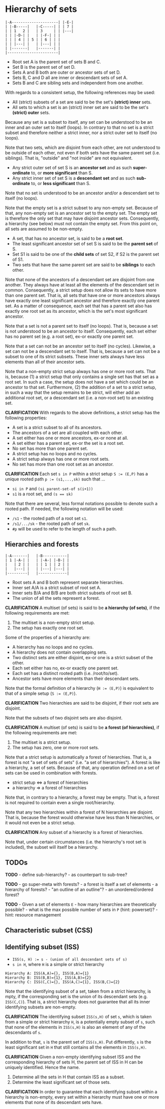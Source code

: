 
<!-- ======================================================================= -->
# Hierarchy of sets

```
|-A---------------------| |-E-|
| |-B-----|   |-C-----| | | 7 |
| | 1   2 |   | 3     | | |---|
| | |-D-| |   | |-F-| | |
| | | 4 | | 5 | | 6 | | |
| | |---| |   | |---| | |
| |-------|   |-------| |
|-----------------------|
```

* Root set A is the parent set of sets B and C.
* Set B is the parent set of set D.
* Sets A and B both are outer or ancestor sets of set D.
* Sets B, C and D all are inner or descendant sets of set A.
* Sets B and C are sibling sets and independent from one another.

With regards to a consistent setup, the following references may be used:

* All (strict) subsets of a set
  are said to be the set's **(strict) inner** sets.
* All sets to which a set is an (strict) inner set
  are said to be the set's **(strict) outer** sets.

Because any set is a subset to itself, any set can be understood to be an
inner and an outer set to itself (loops). In contrary to that no set is a
strict subset and therefore neither a strict inner, nor a strict outer set
to itself (no loops).

Note that two sets, which are disjoint from each other, are not understood
to be outside of each other, not even if both sets have the same parent set
(i.e. siblings). That is, "outside" and "not inside" are not equivalent.

* Any strict outer set of set S is an **ancestor set**
  and as such **super-ordinate** to, or **more significant** than S.
* Any strict inner set of set S is a **descendant set**
  and as such **sub-ordinate** to, or **less significant** than S.

Note that no set is understood to be an ancestor
and/or a descendant set to itself (no loops).

Note that the empty set is a strict subset to any non-empty set. Because of
that, any non-empty set is an ancestor set to the empty set. The empty set is
therefore the only set that may have disjoint ancestor sets. Consequently, a
hierarchy (see below) must not contain the empty set. From this point on, all
sets are assumed to be non-empty.

* A set, that has no ancestor set,
  is said to be a **root set**.
* The least significant ancestor set of set S
  is said to be the **parent set** of S.
* Set S1 is said to be one of the **child sets**
  of set S2, if S2 is the parent set of S1.
* Two sets that have the same parent set
  are said to be **siblings** to each other.

Note that none of the ancestors of a descendant set are disjoint from one
another. They always have at least all the elements of the descendant set in
common. Consequently, a strict setup does not allow its sets to have more than
one parent set. That is, all sets that have one or more ancestors always have
exactly one least significant ancestor and therefore exactly one parent set.
As a matter of consequence, each set that has a parent set also has exactly
one root set as its ancestor, which is the set's most significant ancestor.

Note that a set is not a parent set to itself (no loops). That is, because
a set is not understood to be an ancestor to itself. Consequently, each set
either has no parent set (e.g. a root set), ex-or exactly one parent set.

Note that a set can not be an ancestor set to itself (no cycles). Likewise,
a set can not be a descendant set to itself. That is, because a set can not
be a subset to one of its strict subsets. These inner sets always have less
elements than all of their ancestor sets.

Note that a non-empty strict setup always has one or more root sets. That is,
because (1) a strict setup that only contains a single set has that set as a
root set. In such a case, the setup does not have a set which could be an
ancestor to that set. Furthermore, (2) the addition of a set to a strict setup,
in such a way that the setup remains to be strict, will either add an additional
root set, or a descendant set (i.e. a non-root set) to an existing set.

**CLARIFICATION**
With regards to the above definitions,
a strict setup has the following properties:

* A set is a strict subset to all of its ancestors.
* The ancestors of a set are all coupled with each other.
* A set either has one or more ancestors, ex-or none at all.
* A set either has a parent set, ex-or the set is a root set.
* No set has more than one parent set.
* A strict setup has no loops and no cycles.
* A strict setup always has one or more root sets.
* No set has more than one root set as an ancestor.

**CLARIFICATION**
Each set `s in P` within a strict setup `S := (E,P)`
has a unique rooted path `p := (s1,...,sk)` such that ...

* `si in P` and `(si parent-set-of s(i+1))`
* `s1` is a root set, and `(s == sk)`

Note that there are several, less formal notations possible to denote such a
rooted path. If needed, the following notation will be used:

* `/s1` - the rooted path of a root set `s1`.
* `/s1/.../sk` - the rooted path of set `sk`.
* `#p` will be used to refer to the length of such a path.

<!-- ======================================================================= -->
## Hierarchies and forests

```
|-A-------|   |-B-----------|
| 1 |-A-| |   | |-A-| |-B-| |
|   | 2 | |   | | 1 | | 2 | |
|   |---| |   | |---| |---| |
|---------|   |-------------|
```

* Root sets A and B both represent separate hierarchies.
* Inner set A/A is a strict subset of root set A.
* Inner sets B/A and B/B are both strict subsets of root set B.
* The union of all the sets represent a forest.

**CLARIFICATION**
A multiset (of sets) is said to be **a hierarchy (of sets)**,
if the following requirements are met:

1. The multiset is a non-empty strict setup.
2. The setup has exactly one root set.

Some of the properties of a hierarchy are:

* A hierarchy has no loops and no cycles.
* A hierarchy does not contain overlapping sets.
* Two distinct sets are either disjoint,
  ex-or one is a strict subset of the other.
* Each set either has no, ex-or exactly one parent set.
* Each set has a distinct rooted path (i.e. /root/to/set).
* Ancestor sets have more elements than their descendant sets.

Note that the formal definition of a hierarchy (`H := (E,P)`)
is equivalent to that of a simple setup (`S := (E,P)`).

**CLARIFICATION**
Two hierarchies are said to be disjoint, if their root sets are disjoint.

Note that the subsets of two disjoint sets are also disjoint.

**CLARIFICATION**
A multiset (of sets) is said to be **a forest (of hierarchies)**,
if the following requirements are met:

1. The multiset is a strict setup.
2. The setup has zero, one or more root sets.

Note that a strict setup is automatically a forest of hierarchies. That is, a
forest is not "a set of sets of sets" (i.e. "a set of hierarchies"). A forest
is like a hierarchy, a set of sets. Because of that, any operation defined on
a set of sets can be used in combination with forests.

* strict setup <=> a forest of hierarchies
* a hierarchy => a forest of hierarchies

Note that, in contrary to a hierarchy, a forest may be empty.
That is, a forest is not required to contain even a single root/hierarchy.

Note that any two hierarchies within a forest of N hierarchies are disjoint.
That is, because the forest would otherwise have less than N hierarchies,
or it would not even be a strict setup.

**CLARIFICATION**
Any subset of a hierarchy is a forest of hierarchies.

Note that, under certain circumstances (i.e. the hierarchy's root set
is included), the subset will itself be a hierarchy.

<!-- ======================================================================= -->
## TODOs

**TODO** -
define sub-hierarchy? -
as counterpart to sub-tree?

**TODO** -
go super-meta with forests? -
a forest is itself a set of elements -
a hierarchy of forests? -
"an outline of an outline"? -
an unordered/ordered forest?

**TODO** -
Given a set of elements `E` -
how many hierarchies are theoretically possible? -
what is the max possible number of sets in `P` (hint: powerset)? -
hint: resource management

<!-- ======================================================================= -->
## Characteristic subset (CSS)
## Identifying subset (ISS)

* `ISS(s, H) := s - (union of all descendant sets of s)`
* `s in H`, where `H` is a simple or strict hierarchy

```
Hierarchy A: ISS(A,A)={}, ISS(B,A)={1}
Hierarchy B: ISS(B,B)={1}, ISS(A,B)={2}
Hierarchy C: ISS(C,C)={}, ISS(A,C)={1}, ISS(B,C)={2}
```

Note that the identifying subset of a set, taken from a strict hierarchy,
is mpty, if the corresponding set is the union of its descendant sets (e.g.
`ISS(C,C)`). That is, a strict hierarchy does not guarantee that all its
inner identifying subsets are non-empty.

**CLARIFICATION**
The identifying subset `ISS(s,H)` of set `s`, which is taken from a simple or
strict hierarchy `H`, is a potentially empty subset of `s`, such that none of
the elements in `ISS(s,H)` is also an element of any of the descendants of `s`.

In addition to that, `s` is the parent set of `ISS(s,H)`. Put differently,
`s` is the least significant set in `H` that still contains all the elements
in `ISS(s,H)`.

**CLARIFICATION**
Given a non-empty identifying subset ISS and the corresponding hierarchy of
sets H, the parent set of ISS in H can be uniquely identified. Hence the name.

1. Determine all the sets in H that contain ISS as a subset.
2. Determine the least significant set of those sets.

**CLARIFICATION**
In order to guarantee that each identifying subset within a hierarchy is
non-empty, every set within a hierarchy must have one or more elements that
none of its descendant sets have.
